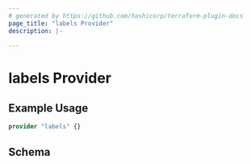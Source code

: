 ```yaml
---
# generated by https://github.com/hashicorp/terraform-plugin-docs
page_title: "labels Provider"
description: |-
  
---
```


# labels Provider



## Example Usage

```terraform
provider "labels" {}
```

<!-- schema generated by tfplugindocs -->
## Schema
